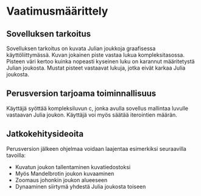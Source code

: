 # Vaatimusmäärittely
## Sovelluksen tarkoitus
Sovelluksen tarkoitus on kuvata Julian joukkoja graafisessa käyttöliittymässä. Kuvan jokainen piste vastaa lukua kompleksitasossa. Pisteen väri kertoo kuinka nopeasti kyseinen luku on karannut määritetystä Julian joukosta. Mustat pisteet vastaavat lukuja, jotka eivät karkaa Julia joukosta.
## Perusversion tarjoama toiminnallisuus
Käyttäjä syöttää kompleksiluvun c, jonka avulla sovellus mallintaa luvulle vastaavan Julia joukon. Käyttäjä voi myös säätää iterointien määrän.
## Jatkokehitysideoita
Perusversion jälkeen ohjelmaa voidaan laajentaa esimerkiksi seuraavilla tavoilla:
* Kuvatun joukon tallentaminen kuvatiedostoksi
* Myös Mandelbrotin joukon kuvaaminen
* Zoomaus johonkin joukon alueeseen
* Dynaaminen siirtymä yhdestä Julia joukosta toiseen
